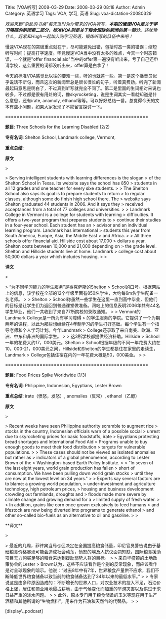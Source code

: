 Title: [VOA听写] 2008-03-29
Date: 2008-03-29 08:18
Author: Admin
Category: 英语学习
Tags: VOA, 学习, 英语
Slug: voa-dictation-20080329

*欢迎来到“杂乱的书桌”每天准时为你带来的VOA听写，**本期的慢速VOA是关于学习障碍的新闻第二部分，标准VOA则是关于粮食短缺的新闻的第一部分**。还犹豫什么，赶紧和Hugh一起加入到学习英语，锻炼听写的队伍中来吧！*

</p>

慢速VOA现在的突破重点就在于，尽可能避免出错，包括时态一类的错误；缩短听写时间；提高打字速度。毕竟慢速VOA当中没有太多的难点，今天一个时态错误，一个就是"offer
financial
aid"当中的offer第一遍没有听出来，亏了自己还申请学校，这么重要的词都没听出来，offer算是白拿了！

</p>

今天的标准VOA感觉比以往的要难一些，听的也就差一些。第一是这个播音员似乎说话不断句，而且这次的新闻里总是很长很长的句子，听着真费劲。听完了新闻最起码意思是明白了，不过真到听写就完全不同了。第二是里面的生词相对来说也较多，不过都是很有用处的词，像skyrocketing，说是生词其实一看就知道是什么意思，还有irate,
anamoly,
ethanol等等。可以好好总结一番。总觉得今天的文本有些小问题，如果大家发现了不妨留言探讨一下。

</p>

==================================================

**题目**: Three Schools for the Learning Disabled (2/2)

</p>

**专有名词**: Shelton School, Landmark college, Vermont,

</p>

**重点总结**:

</p>

**原文**

<p>
> </p>
> Serving intelligent students with learning differences is the slogan
> of the Shelton School in Texas. Its website says the school has 850
> students in all 12 grades and one teacher for every sixe students.
>
> The Shelton School also says its goal is to prepare students to return
> to regular classes, although some do finish high school there. The
> website says Shelton graduated 44 students in 2006. And it says they
> received acceptances from a total of 77 colleges and universities.
>
> Landmark College in Vermont is a college for students with learning
> difficulties. It offers a two-year program that prepares students to
> continue their studies in a four-year school. Each student has an
> advisor and an individual learning program. Landmark has international
> students this year from South America, Europe, Asia, the Middle East
> and Africa.
>
> All three schools offer financial aid. Hillside cost about 17,000
> dollars a year. Shelton costs between 10,000 and 21,000 depending on
> the grade level. Shelton and Hillside students live at home. Landmark
> college cost about 50,000 dollars a year which includes housing.
>
> <p>

</p>

**译文**

<p>
> </p>
> “为不同学习能力的学生服务”是得克萨斯的Shelton
> School的口号。根据网站上的信息，该学校在全部的12个年级里面有850名学生，大约每6m名学生配备一名老师。
>
> Shelton
> School称虽然一些学生在这里一直到高中毕业，但他们的目标是让学生们为返回到普通课堂做准备。网站上的信息表明2006年共有44名学生毕业，他们一共收到了来自77所院校的录取通知。
>
> Vermont的Landmark College是一所为有学习障碍
> 的学生服务的学院。它提供了一个为期两年的课程，以此为那些想继续在4年制学习的学生打好基础。每个学生有一个指导老师和个人学习计划。今年Landmark
> College还录取了来自南美、欧洲、亚洲、中东和非洲的国际学生。
>
> 这3所学校都提供经济补助。Hillside
> School一年的花费大约17，000美元。Shelton
> School根据年级的不同一年花费大约在10，000-21，000美元之间，Hillside和Shelton的学生都是住在家里的走读生，Landmark
> College包括住宿在内的一年花费大概是50，000美金。
>
> <p>

</p>

==================================================

**题目**: Food Prices Spike Worldwide (1/3)

</p>

**专有名词**: Philippine, Indonesian, Egyptians, Lester Brown

</p>

**重点总结**: irate（愤怒，发怒）, anomalies（反常）, ethanol（乙醇）

</p>

**原文**

<p>
> </p>
> Recent weeks have seen Philippine authority scramble to augment rice
> stocks in the country, Indonesian officials warn of a possible social
> unrest due to skyrocketing prices for basic foodstuffs, irate
> Egyptians protesting bread shortages and International Food Aid
> Programs unable to buy enough goods to meet their food distribution
> targets for vulnerable populations.
>
> These cases should not be viewed as isolated anomalies but rather as
> indicators of a global phenomenon, according to Lester Brown of the
> Washington-based Earth Policy Institute.
>
> "In seven of the last eight years, world grain production has fallen
> short of consumption. We have been pulling down world grain stocks
> until they are now at the lowest level on 34 years."
>
> Experts say several factors are to blame: a growing world population,
> under-investment and agriculture technology, high petroleum prices,
> housing and business development crowding out farmlands, droughts and
> floods made more severe by climate change and growing demand for a
> limited supply of fresh water.
>
> In addition, grains like corn once grown exclusively to feed humans
> and lifestock are now being diverted into programs to generate ethanol
> and other so-called bio-fuels as an alternative to oil and gasoline.
>
> <p>

</p>
**译文**

<p>
> </p>
> 最近的几周，菲律宾当局仓促决定在全国提高粮食储量，印尼官员警告说由于基础粮食价格暴涨可能会造成社会动荡，愤怒的埃及人抗议面包短缺，国际粮食援助项目无力购买足够的粮食来达到援助弱势人群的目标。
>
> 来自华盛顿的土地政策协会的Lester
> Brown认为，这些不应该看作是个别的反常现象，而应该看作是对全球现象的暗示。他说：“过去8年中有7年，世界粮食产量供不应求，我们不断降低世界粮食储备以致当前的粮食储备达到了34年以来的最低水平。”
>
> 专家说这是由多种原因造成的：不断增长的世界人口，对农业技术的投入不足，石油价格上涨，居住和商业用地侵占耕地，由于气候变化而加重的旱涝灾害以及供过于求日益严重的淡水问题。
>
> 此外，原本专门用于粮食储备的玉米等现在用于生产酒精和其他所谓的“生物燃料”，用来作为石油和天然气的代替品。
>
> <p>

</p>
[display\_podcast]

